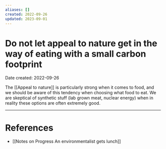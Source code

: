 ```yaml
---
aliases: []
created: 2022-09-26
updated: 2023-09-01
---
```


# Do not let appeal to nature get in the way of eating with a small carbon footprint
Date created: 2022-09-26

The [[Appeal to nature]] is particularly strong when it comes to food, and we should be aware of this tendency when choosing what food to eat. We are skeptical of synthetic stuff (lab grown meat, nuclear energy) when in reality these options are often extremely good.

---
# References
* [[Notes on Progress An environmentalist gets lunch]]